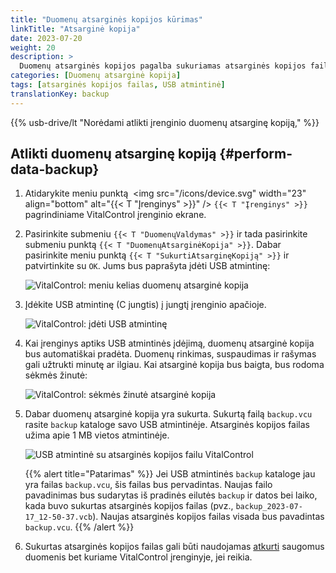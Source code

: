 ```yaml
---
title: "Duomenų atsarginės kopijos kūrimas"
linkTitle: "Atsarginė kopija"
date: 2023-07-20
weight: 20
description: >
  Duomenų atsarginės kopijos pagalba sukuriamas atsarginės kopijos failas, kuriame yra visi duomenys, saugomi VitalControl įrenginyje.
categories: [Duomenų atsarginė kopija]
tags: [atsarginės kopijos failas, USB atmintinė]
translationKey: backup
---
```

{{% usb-drive/lt "Norėdami atlikti įrenginio duomenų atsarginę kopiją," %}}

## Atlikti duomenų atsarginę kopiją {#perform-data-backup}

1. Atidarykite meniu punktą &nbsp;<img src="/icons/device.svg" width="23" align="bottom" alt="{{< T "Įrenginys" >}}" /> `{{< T "Įrenginys" >}}` pagrindiniame VitalControl įrenginio ekrane.

2. Pasirinkite submeniu `{{< T "DuomenųValdymas" >}}` ir tada pasirinkite submeniu punktą `{{< T "DuomenųAtsarginėKopija" >}}`. Dabar pasirinkite meniu punktą `{{< T "SukurtiAtsarginęKopiją" >}}` ir patvirtinkite su `OK`. Jums bus paprašyta įdėti USB atmintinę:

   ![VitalControl: meniu kelias duomenų atsarginė kopija](../images/backup.png "Atlikti duomenų atsarginę kopiją")

3. Įdėkite USB atmintinę (C jungtis) į jungtį įrenginio apačioje.

   ![VitalControl: įdėti USB atmintinę](/images/firmware/update/plug-in-dual-usb-stick.svg "Įdėti USB atmintinę")

4. Kai įrenginys aptiks USB atmintinės įdėjimą, duomenų atsarginė kopija bus automatiškai pradėta. Duomenų rinkimas, suspaudimas ir rašymas gali užtrukti minutę ar ilgiau. Kai atsarginė kopija bus baigta, bus rodoma sėkmės žinutė:

   ![VitalControl: sėkmės žinutė atsarginė kopija](../images/backup-done.png "Sėkmės duomenų atsarginė kopija")

5. Dabar duomenų atsarginė kopija yra sukurta. Sukurtą failą `backup.vcu` rasite `backup` kataloge savo USB atmintinėje. Atsarginės kopijos failas užima apie 1 MB vietos atmintinėje.

   ![USB atmintinė su atsarginės kopijos failu VitalControl](../images/backup-file.png "USB atmintinė su atsarginės kopijos failu")

   {{% alert title="Patarimas" %}}
  Jei USB atmintinės `backup` kataloge jau yra failas `backup.vcu`, šis failas bus pervadintas. Naujas failo pavadinimas bus sudarytas iš pradinės eilutės `backup` ir datos bei laiko, kada buvo sukurtas atsarginės kopijos failas (pvz., `backup_2023-07-17_12-50-37.vcb`). Naujas atsarginės kopijos failas visada bus pavadintas `backup.vcu`.
    {{% /alert %}}


6. Sukurtas atsarginės kopijos failas gali būti naudojamas [atkurti](../restore) saugomus duomenis bet kuriame VitalControl įrenginyje, jei reikia.
